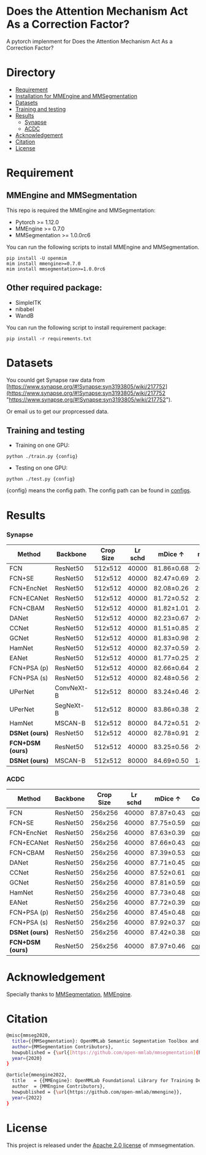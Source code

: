 # Does the Attention Mechanism Act As a Correction Factor?

A pytorch implenment for Does the Attention Mechanism Act As a Correction Factor?

# Directory

-   [Requirement](#Requirement)
-   [Installation for MMEngine and MMSegmentation](#Installation-for-MMEngine-and-MMSegmentation)
-   [Datasets](#Datasets)
-   [Training and testing](#Training-and-testing)
-   [Results](#Results)
    -   [Synapse](#Synapse)
    -   [ACDC](#ACDC)
-   [Acknowledgement](#Acknowledgement)
-   [Citation](#Citation)
-   [License](#License)

# Requirement
## MMEngine and MMSegmentation
This repo is required the MMEngine and MMSegmentation:

-   Pytorch >= 1.12.0
-   MMEngine >= 0.7.0
-   MMSegmentation >= 1.0.0rc6

You can run the following scripts to install MMEngine and MMSegmentation.

```pycon
pip install -U openmim
mim install mmengine>=0.7.0
mim install mmsegmentation>=1.0.0rc6
```

## Other required package:
- SimpleITK
- nibabel
- WandB

You can run the following script to install requirement package:

```pycon
pip install -r requirements.txt
```

# Datasets

You counld get Synapse raw data from [https://www.synapse.org/#!Synapse:syn3193805/wiki/217752](https://www.synapse.org/#!Synapse:syn3193805/wiki/217752 "https://www.synapse.org/#!Synapse:syn3193805/wiki/217752").

Or email us to get our proprcessed data.

## Training and testing

-   Training on one GPU:

```pycon
python ./train.py {config}
```

-   Testing on one GPU:

```pycon
python ./test.py {config}
```
{config} means the config path. The config path can be found in [configs](configs "configs").
# Results

### Synapse

| Method                     | Backbone   | Crop Size | Lr schd | mDice ↑    | mHD95 ↓    | Config                                                                           |
| -------------------------- | ---------- | --------- | ------- | ---------- | ---------- | -------------------------------------------------------------------------------- |
| FCN                        | ResNet50   | 512x512   | 40000   | 81.86±0.68 | 26.57±5.22 | [config](configs/resnet/fcn_r50-d8_1xb2-40k_synapse-512x512.py "config")         |
| FCN+SE                     | ResNet50   | 512x512   | 40000   | 82.47±0.69 | 24.87±3.69 | [config](configs/se/fcn_r50-se-d8_1xb2-40k_synapse-512x512.py "config")          |
| FCN+EncNet                 | ResNet50   | 512x512   | 40000   | 82.08±0.26 | 25.00±2.41 | [config](configs/encnet/fcn_r50-encnet-d8_1xb2-40k_synapse-512x512.py "config")  |
| FCN+ECANet                 | ResNet50   | 512x512   | 40000   | 81.72±0.52 | 23.19±1.70 | [config](configs/ecanet/fcn_r50-ecanet-d8_1xb2-40k_synapse-512x512.py "config")  |
| FCN+CBAM                   | ResNet50   | 512x512   | 40000   | 81.82±1.01 | 24.38±3.46 | [config](configs/cbam/fcn_r50-cbam-d8_1xb2-40k_synapse-512x512.py "config")      |
| DANet                      | ResNet50   | 512x512   | 40000   | 82.23±0.67 | 26.24±1.55 | [config](configs/danet/danet_r50-d8_1xb2-40k_synapse-512x512.py "config")        |
| CCNet                      | ResNet50   | 512x512   | 40000   | 81.51±0.85 | 27.73±4.31 | [config](configs/ccnet/ccnet_r50-d8_1xb2-40k_synapse-512x512.py "config")        |
| GCNet                      | ResNet50   | 512x512   | 40000   | 81.83±0.98 | 25.52±3.38 | [config](configs/gcnet/gcnet_r50-d8_1xb2-40k_synapse-512x512.py "config")        |
| HamNet                     | ResNet50   | 512x512   | 40000   | 82.37±0.59 | 24.36±1.48 | [config](configs/hamnet/hamnet_r50-d8_1xb2-40k_synapse-512x512.py "config")      |
| EANet                      | ResNet50   | 512x512   | 40000   | 81.77±0.25 | 27.00±2.50 | [config](configs/eanet/eanet_r50-d8_1xb2-40k_synapse-512x512.py "config")        |
| FCN+PSA (p)                | ResNet50   | 512x512   | 40000   | 82.66±0.64 | 21.99±0.88 | [config](configs/psa/fcn_r50-psa-d8_1xb2-40k_synapse-512x512.py "config")        |
| FCN+PSA (s)                | ResNet50   | 512x512   | 40000   | 82.48±0.56 | 22.33±1.79 | [config](configs/psa/fcn_r50-psa_s-d8_1xb2-40k_synapse-512x512.py "config")      |
| UPerNet                    | ConvNeXt-B | 512x512   | 80000   | 83.24±0.46 | 28.16±3.19 | [config](configs/convnext/conv_next_b-synapse-80k.py "config")                   |
| UPerNet                    | SegNeXt-B  | 512x512   | 80000   | 83.86±0.38 | 21.98±1.83 | [config](configs/segnext/upernet-segnext-b_1xb2-80k_synapse-512x512.py "config") |
| HamNet                     | MSCAN-B    | 512x512   | 80000   | 84.72±0.51 | 20.68±3.57 | [config](configs/segnext/upernet-segnext-b_1xb2-80k_synapse-512x512.py "config") |
| **DSNet (ours)**           | ResNet50   | 512x512   | 40000   | 82.78±0.91 | 22.75±3.39 | [config](configs/dsa/dsnet_r50-d8_1xb2-40k_synapse-512x512.py "config")          |
| **FCN+DSM (ours)**         | ResNet50   | 512x512   | 40000   | 83.25±0.56 | 20.55±3.56 | [config](configs/dsa/fcn_r50-ex-d8_1xb2-40k_synapse-512x512.py "config")         |
| **DSNet (ours)** | MSCAN-B    | 512x512   | 80000   | 84.69±0.50 | 18.28±3.55 | [config](configs/segnext/upernet-segnext-b_1xb2-80k_synapse-512x512.py "config") |

### ACDC

| Method             | Backbone | Crop Size | Lr schd | mDice ↑    | Config                                                                       |
| ------------------ | -------- | --------- | ------- | ---------- | ---------------------------------------------------------------------------- |
| FCN                | ResNet50 | 256x256   | 40000   | 87.87±0.43 | [config](configs/resnet/fcn_r50-d8_1xb2-40k_acdc-256x256.py "config")        |
| FCN+SE             | ResNet50 | 256x256   | 40000   | 87.75±0.59 | [config](configs/se/fcn_r50-se-d8_1xb2-40k_acdc-256x256.py "config")         |
| FCN+EncNet         | ResNet50 | 256x256   | 40000   | 87.63±0.39 | [config](configs/encnet/fcn_r50-encnet-d8_1xb2-40k_acdc-256x256.py "config") |
| FCN+ECANet         | ResNet50 | 256x256   | 40000   | 87.66±0.43 | [config](configs/ecanet/fcn_r50-ecanet-d8_1xb2-40k_acdc-256x256.py "config") |
| FCN+CBAM           | ResNet50 | 256x256   | 40000   | 87.39±0.53 | [config](configs/cbam/fcn_r50-cbam-d8_1xb2-40k_acdc-256x256.py "config")     |
| DANet              | ResNet50 | 256x256   | 40000   | 87.71±0.45 | [config](configs/danet/danet_r50-d8_1xb2-40k_acdc-256x256.py "config")       |
| CCNet              | ResNet50 | 256x256   | 40000   | 87.52±0.61 | [config](configs/ccnet/ccnet_r50-d8_1xb2-40k_acdc-256x256.py "config")       |
| GCNet              | ResNet50 | 256x256   | 40000   | 87.81±0.59 | [config](configs/gcnet/gcnet_r50-d8_1xb2-40k_acdc-256x256.py "config")       |
| HamNet             | ResNet50 | 256x256   | 40000   | 87.73±0.48 | [config](configs/hamnet/hamnet_r50-d8_1xb2-40k_acdc-256x256.py "config")     |
| EANet              | ResNet50 | 256x256   | 40000   | 87.72±0.39 | [config](configs/eanet/eanet_r50-d8_1xb2-40k_acdc-256x256.py "config")       |
| FCN+PSA (p)        | ResNet50 | 256x256   | 40000   | 87.45±0.48 | [config](configs/psa/fcn_r50-psa-d8_1xb2-40k_acdc-256x256.py "config")       |
| FCN+PSA (s)        | ResNet50 | 256x256   | 40000   | 87.92±0.37 | [config](configs/psa/fcn_r50-psa_s-d8_1xb2-40k_acdc-256x256.py "config")     |
| **DSNet (ours)**   | ResNet50 | 256x256   | 40000   | 87.42±0.38 | [config](configs/dsa/dsnet_r50-d8_1xb2-40k_acdc-512x512.py "config")         |
| **FCN+DSM (ours)** | ResNet50 | 256x256   | 40000   | 87.97±0.46 | [config](configs/dsa/fcn_r50-ex-d8_1xb2-40k_acdc-256x256.py "config")        |

# Acknowledgement

Specially thanks to [MMSegmentation](https://github.com/open-mmlab/mmsegmentation "MMSegmentation"), [MMEngine](https://github.com/open-mmlab/mmengine "MMEngine").

# Citation

```bash
@misc{mmseg2020,
  title={{MMSegmentation}: OpenMMLab Semantic Segmentation Toolbox and Benchmark},
  author={MMSegmentation Contributors},
  howpublished = {\url{[https://github.com/open-mmlab/mmsegmentation](https://github.com/open-mmlab/mmsegmentation)}},
  year={2020}
}
```

```bash
@article{mmengine2022,
  title   = {{MMEngine}: OpenMMLab Foundational Library for Training Deep Learning Models},
  author  = {MMEngine Contributors},
  howpublished = {\url{https://github.com/open-mmlab/mmengine}},
  year={2022}
}
```

# License

This project is released under the [Apache 2.0 license](https://github.com/open-mmlab/mmsegmentation/blob/main/LICENSE "Apache 2.0 license") of mmsegmentation.
